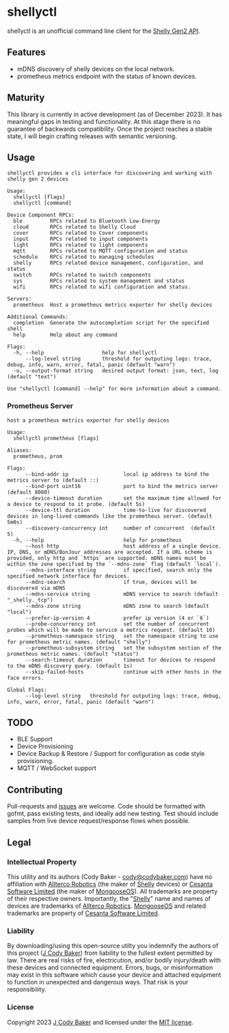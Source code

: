 # shellyctl
shellyctl is an unofficial command line client for the [Shelly Gen2 API](https://shelly-api-docs.shelly.cloud/gen2/).

## Features
* mDNS discovery of shelly devices on the local network.
* prometheus metrics endpoint with the status of known devices.

## Maturity
This library is currently in active development (as of December 2023). It has meaningful gaps in testing and functionality. At this stage there is no guarantee of backwards compatibility. Once the project reaches a stable state, I will begin crafting releases with semantic versioning. 

## Usage
```
shellyctl provides a cli interface for discovering and working with shelly gen 2 devices

Usage:
  shellyctl [flags]
  shellyctl [command]

Device Component RPCs:
  ble         RPCs related to Bluetooth Low-Energy
  cloud       RPCs related to Shelly Cloud
  cover       RPCs related to Cover components
  input       RPCs related to input components
  light       RPCs related to light components
  mqtt        RPCs related to MQTT configuration and status
  schedule    RPCs related to managing schedules
  shelly      RPCs related device management, configuration, and status
  switch      RPCs related to switch components
  sys         RPCs related to system management and status
  wifi        RPCs related to wifi configuration and status.

Servers:
  prometheus  Host a prometheus metrics exporter for shelly devices

Additional Commands:
  completion  Generate the autocompletion script for the specified shell
  help        Help about any command

Flags:
  -h, --help                   help for shellyctl
      --log-level string       threshold for outputing logs: trace, debug, info, warn, error, fatal, panic (default "warn")
  -o, --output-format string   desired output format: json, text, log (default "text")

Use "shellyctl [command] --help" for more information about a command.
```

### Prometheus Server
```
host a prometheus metrics exporter for shelly devices

Usage:
  shellyctl prometheus [flags]

Aliases:
  prometheus, prom

Flags:
      --bind-addr ip                  local ip address to bind the metrics server to (default ::)
      --bind-port uint16              port to bind the metrics server (default 8080)
      --device-timeout duration       set the maximum time allowed for a device to respond to it probe. (default 5s)
      --device-ttl duration           time-to-live for discovered devices in long-lived commands like the prometheus server. (default 5m0s)
      --discovery-concurrency int     number of concurrent  (default 5)
  -h, --help                          help for prometheus
      --host http                     host address of a single device. IP, DNS, or mDNS/BonJour addresses are accepted. If a URL scheme is provided, only http and `https` are supported. mDNS names must be within the zone specified by the `--mdns-zone` flag (default `local`).
      --mdns-interface string         if specified, search only the specified network interface for devices.
      --mdns-search                   if true, devices will be discovered via mDNS
      --mdns-service string           mDNS service to search (default "_shelly._tcp")
      --mdns-zone string              mDNS zone to search (default "local")
      --prefer-ip-version 4           prefer ip version (4 or `6`)
      --probe-concurrency int         set the number of concurrent probes which will be made to service a metrics request. (default 10)
      --prometheus-namespace string   set the namespace string to use for prometheus metric names. (default "shelly")
      --prometheus-subsystem string   set the subsystem section of the prometheus metric names. (default "status")
      --search-timeout duration       timeout for devices to respond to the mDNS discovery query. (default 1s)
      --skip-failed-hosts             continue with other hosts in the face errors.

Global Flags:
      --log-level string   threshold for outputing logs: trace, debug, info, warn, error, fatal, panic (default "warn")
```

## TODO
* BLE Support
* Device Provisioning
* Device Backup & Restore / Support for configuration as code style provisioning.
* MQTT / WebSocket support


## Contributing
Pull-requests and [issues](https://github.com/jcodybaker/go-shelly/issues) are welcome. Code should be formatted with gofmt, pass existing tests, and ideally add new testing. Test should include samples from live device request/response flows when possible.

## Legal

### Intellectual Property
This utility and its authors (Cody Baker - cody@codybaker.com) have no affiliation with [Allterco Robotics](https://allterco.com/) (the maker of [Shelly](https://www.shelly.com/) devices) or [Cesanta Software Limited](https://cesanta.com/) (the maker of [MongooseOS](https://mongoose-os.com/)).  All trademarks are property of their respective owners.  Importantly, the "[Shelly](https://www.shelly.com/)" name and names of devices are trademarks of [Allterco Robotics](https://allterco.com/). [MongooseOS](https://mongoose-os.com/) and related trademarks are property of [Cesanta Software Limited](https://cesanta.com/).

### Liability
By downloading/using this open-source utilty you indemnify the authors of this project ([J Cody Baker](cody@codybaker.com)) from liability to the fullest extent permitted by law. There are real risks of fire, electricution, and/or bodily injury/death with these devices and connected equipment. Errors, bugs, or misinformation may exist in this software which cause your device and attached equipment to function in unexpected and dangerous ways. That risk is your responsibility. 

### License 
Copyright 2023 [J Cody Baker](cody@codybaker.com) and licensed under the [MIT license](LICENSE.md).